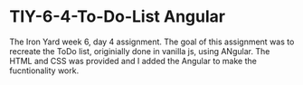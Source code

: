 # TIY-6-4-To-Do-List Angular

The Iron Yard week 6, day 4 assignment.  The goal of this assignment was to recreate the ToDo list, originially done in vanilla js, using ANgular.  The HTML and CSS was provided and I added the Angular to make the fucntionality work.  